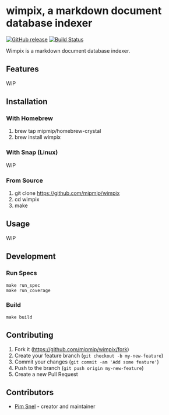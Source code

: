 # wimpix, a markdown document database indexer

[![GitHub release](https://img.shields.io/github/release/mipmip/wimpix.svg)](https://github.com/mipmip/wimpix/releases)
[![Build Status](https://travis-ci.org/mipmip/wimpix.svg?branch=master)](https://travis-ci.org/mipmip/wimpix)

Wimpix is a markdown document database indexer.

## Features
WIP

## Installation

### With Homebrew

1. brew tap mipmip/homebrew-crystal
1. brew install wimpix

### With Snap (Linux)

WIP

### From Source

1. git clone https://github.com/mipmip/wimpix
1. cd wimpix
1. make

## Usage

WIP

## Development

### Run Specs

```
make run_spec
make run_coverage
```

### Build

```
make build
```


## Contributing

1. Fork it (<https://github.com/mipmip/wimpix/fork>)
2. Create your feature branch (`git checkout -b my-new-feature`)
3. Commit your changes (`git commit -am 'Add some feature'`)
4. Push to the branch (`git push origin my-new-feature`)
5. Create a new Pull Request

## Contributors

- [Pim Snel](https://github.com/mipmip) - creator and maintainer
